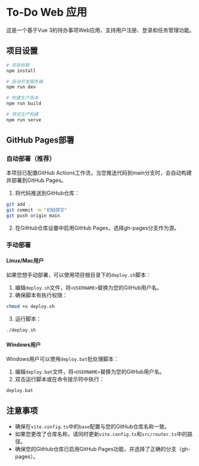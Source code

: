 # To-Do Web 应用

这是一个基于Vue 3的待办事项Web应用，支持用户注册、登录和任务管理功能。

## 项目设置

```bash
# 安装依赖
npm install

# 启动开发服务器
npm run dev

# 构建生产版本
npm run build

# 预览生产构建
npm run serve
```

## GitHub Pages部署

### 自动部署（推荐）

本项目已配置GitHub Actions工作流，当您推送代码到main分支时，会自动构建并部署到GitHub Pages。

1. 将代码推送到GitHub仓库：

```bash
git add .
git commit -m "初始提交"
git push origin main
```

2. 在GitHub仓库设置中启用GitHub Pages，选择gh-pages分支作为源。

### 手动部署

#### Linux/Mac用户

如果您想手动部署，可以使用项目根目录下的`deploy.sh`脚本：

1. 编辑`deploy.sh`文件，将`<USERNAME>`替换为您的GitHub用户名。
2. 确保脚本有执行权限：

```bash
chmod +x deploy.sh
```

3. 运行脚本：

```bash
./deploy.sh
```

#### Windows用户

Windows用户可以使用`deploy.bat`批处理脚本：

1. 编辑`deploy.bat`文件，将`<USERNAME>`替换为您的GitHub用户名。
2. 双击运行脚本或在命令提示符中执行：

```cmd
deploy.bat
```

## 注意事项

- 确保在`vite.config.ts`中的`base`配置与您的GitHub仓库名称一致。
- 如果您更改了仓库名称，请同时更新`vite.config.ts`和`src/router.ts`中的路径。
- 确保您的GitHub仓库已启用GitHub Pages功能，并选择了正确的分支（gh-pages）。 